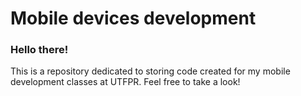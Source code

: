 # Mobile devices development

### Hello there!
This is a repository dedicated to storing code created for my mobile development classes at UTFPR. Feel free to take a look!
